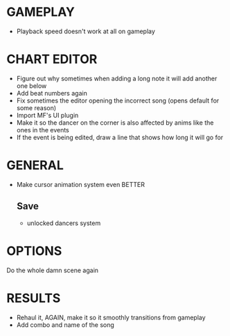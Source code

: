 # GAMEPLAY
- Playback speed doesn't work at all on gameplay

# CHART EDITOR
- Figure out why sometimes when adding a long note it will add another one below
- Add beat numbers again
- Fix sometimes the editor opening the incorrect song (opens default for some reason)
- Import MF's UI plugin
- Make it so the dancer on the corner is also affected by anims like the ones in the events 
- If the event is being edited, draw a line that shows how long it will go for

# GENERAL
- Make cursor animation system even BETTER
    ## Save
    - unlocked dancers system
    
# OPTIONS
Do the whole damn scene again

# RESULTS
- Rehaul it, AGAIN, make it so it smoothly transitions from gameplay
- Add combo and name of the song